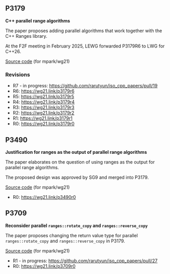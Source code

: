 ## P3179
**C++ parallel range algorithms**

The paper proposes adding parallel algorithms that work together with the C++ Ranges library.

At the F2F meeting in February 2025, LEWG forwarded P3179R6 to LWG for C++26.

[Source code](P3179/P3179.md) (for mpark/wg21)

### Revisions

- R7 - in progress: https://github.com/rarutyun/iso_cpp_papers/pull/19
- R6: https://wg21.link/p3179r6
- R5: https://wg21.link/p3179r5
- R4: https://wg21.link/p3179r4
- R3: https://wg21.link/p3179r3
- R2: https://wg21.link/p3179r2
- R1: https://wg21.link/p3179r1
- R0: https://wg21.link/p3179r0


## P3490
**Justification for ranges as the output of parallel range algorithms**

The paper elaborates on the question of using ranges as the output for parallel range algorithms.

The proposed design was approved by SG9 and merged into P3179.

[Source code](P3490/P3490.md) (for mpark/wg21)

- R0: https://wg21.link/p3490r0

## P3709
**Reconsider parallel `ranges::rotate_copy` and `ranges::reverse_copy`**

The paper proposes changing the return value type for parallel `ranges::rotate_copy` and `ranges::reverse_copy` in P3179.

[Source code](P3709/P3709.md) (for mpark/wg21)

- R1 - in progress: https://github.com/rarutyun/iso_cpp_papers/pull/27
- R0: https://wg21.link/p3709r0
